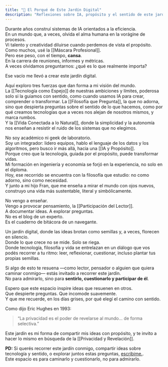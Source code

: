 ```yaml
---
title: "🌱 El Porqué de Este Jardín Digital"
description: "Reflexiones sobre IA, propósito y el sentido de este jardín digital."
---
```

Durante años construí sistemas de IA orientados a la eficiencia.  
En un mundo que, a veces, olvida el alma humana en la vorágine de procesos.  
Vi talento y creatividad diluirse cuando perdemos de vista el propósito.  
Como muchos, usé la [[Máscara Profesional]].  
Pero ese peso, con el tiempo, **cansa**.  
En la carrera de reuniones, informes y métricas.  
A veces olvidamos preguntarnos: ¿qué es lo que realmente importa?

Ese vacío me llevó a crear este jardín digital.

Aquí exploro tres fuerzas que dan forma a mi visión del mundo.  
La [[Tecnología como Espejo]] de nuestras ambiciones y límites, poderosa solo si la guiamos con sentido, como cuando usamos IA para crear, comprender o transformar.
La [[Filosofía que Pregunta]], la que no adorna, sino que despierta preguntas sobre el sentido de lo que hacemos, como por qué creamos tecnologías que a veces nos alejan de nosotros mismos, y marca rumbos.  
Y la [[Vida Conectada a lo Natural]], donde la simplicidad y la autonomía nos enseñan a resistir el ruido de los sistemas que no elegimos.

No soy académico ni geek de laboratorio.  
Soy un integrador: lidero equipos, hablo el lenguaje de los datos y los algoritmos, pero busco ir más allá, hacia una [[IA y Propósito]].  
Porque creo que la tecnología, guiada por el propósito, puede transformar vidas.  
Mi formación en ingeniería y economía se forjó en la experiencia, no solo en el diploma.  
Hoy, ese recorrido se encuentra con la filosofía que estudio: no como adorno, sino como necesidad.  
Y junto a mi hijo Fran, que me enseña a mirar el mundo con ojos nuevos, construyo una vida más sustentable, literal y simbólicamente.

No vengo a enseñar.  
Vengo a provocar pensamiento, la [[Participación del Lector]].  
A documentar ideas. A explorar preguntas.  
No es el blog de un experto.  
Es el cuaderno de bitácora de un navegante.

Un jardín digital, donde las ideas brotan como semillas y, a veces, florecen en silencio.  
Donde lo que crece no se mide. Solo se riega.  
Donde tecnología, filosofía y vida se entrelazan en un diálogo que vos podés recorrer a tu ritmo: leer, reflexionar, cuestionar, incluso plantar tus propias semillas.

Si algo de esto te resuena —como lector, pensador o alguien que quiera caminar conmigo— estás invitado a recorrer este jardín.  
No para admirarlo, sino para **sentirlo, cuestionarlo y participar de él**.

Espero que este espacio inspire ideas que resuenen en otros.  
Que despierte preguntas. Que incomode suavemente.  
Y que me recuerde, en los días grises, por qué elegí el camino con sentido.

Como dijo Eric Hughes en 1993:  
> “La privacidad es el poder de revelarse al mundo… de forma selectiva.”  

Este jardín es mi forma de compartir mis ideas con propósito, y te invito a hacer lo mismo en búsqueda de la [[Privacidad y Revelación]].

**PD:** Si querés recorrer este jardín conmigo, compartir ideas sobre tecnología y sentido, o explorar juntos estas preguntas, [escribime.](mailto:fernandoequintana@icloud.com).  
Este espacio es para caminarlo y cuestionarlo, no para admirarlo.